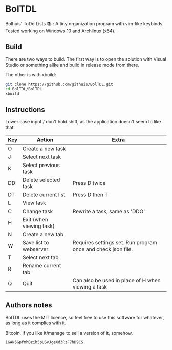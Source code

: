 # BolTDL
Bolhuis' ToDo Lists :books: : A tiny organization program with vim-like keybinds.
Tested working on Windows 10 and Archlinux (x64).

## Build
There are two ways to build. The first way is to open the solution with Visual Studio or something alike and build in release mode from there.

The other is with xbuild:
```bash
git clone https://github.com/githuis/BolTDL.git
cd BolTDL/BolTDL
xbuild
```
## Instructions

Lower case input / don't hold shift, as the application doesn't seem to like that.

| Key 	| Action                   	| Extra                                              	|
|-----	|--------------------------	|----------------------------------------------------	|
| O   	| Create a new task        	|                                                    	|
| J   	| Select next task         	|                                                    	|
| K   	| Select previous task     	|                                                    	|
| DD  	| Delete selected task     	| Press D twice                                      	|
| DT 	| Delete current list       | Press D then T                                        |
| L   	| View task                	|                                                    	|
| C   	| Change task               | Rewrite a task, same as 'DDO'                     	|
| H   	| Exit (when viewing task) 	|                                                    	|
| N   	| Create a new tab      	|                                                    	|
| W   	| Save list to webserver.     	|  Requires settings set. Run program once and check json file. |
| T   	| Select next tab       	|                                                    	|
| R   	| Rename current tab     	|                                                    	|
| Q   	| Quit                     	| Can also be used in place of H when viewing a task 	|


## Authors notes
BolTDL uses the MIT licence, so feel free to use this software for whatever, as long as it complies with it.

Bitcoin, if you like it/manage to sell a version of it, somehow.
```bash
1GAN5GpfmhBzih5pUSvJgeXd3RzF7hD9CS
```
